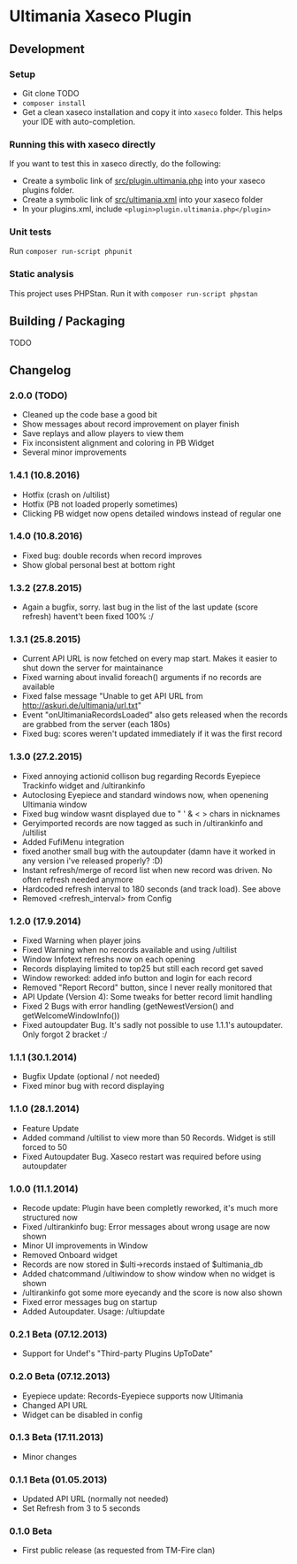 # Ultimania Xaseco Plugin

## Development

### Setup

- Git clone TODO
- `composer install`
- Get a clean xaseco installation and copy it into `xaseco` folder. This helps your IDE with auto-completion.

### Running this with xaseco directly
If you want to test this in xaseco directly, do the following:
- Create a symbolic link of [src/plugin.ultimania.php](src/plugin.ultimania.php) into your xaseco plugins folder.
- Create a symbolic link of [src/ultimania.xml](src/ultimania.xml) into your xaseco folder
- In your plugins.xml, include `<plugin>plugin.ultimania.php</plugin>`

### Unit tests
Run `composer run-script phpunit`

### Static analysis
This project uses PHPStan. Run it with `composer run-script phpstan`

## Building / Packaging
TODO

## Changelog

### 2.0.0 (TODO)

- Cleaned up the code base a good bit
- Show messages about record improvement on player finish
- Save replays and allow players to view them
- Fix inconsistent alignment and coloring in PB Widget
- Several minor improvements

### 1.4.1 (10.8.2016)

- Hotfix (crash on /ultilist)
- Hotfix (PB not loaded properly sometimes)
- Clicking PB widget now opens detailed windows instead of regular one

### 1.4.0 (10.8.2016)

- Fixed bug: double records when record improves
- Show global personal best at bottom right

### 1.3.2 (27.8.2015)

- Again a bugfix, sorry. last bug in the list of the last update (score refresh) havent't been fixed 100% :/

### 1.3.1 (25.8.2015)

- Current API URL is now fetched on every map start. Makes it easier to shut down the server for maintainance
- Fixed warning about invalid foreach() arguments if no records are available
- Fixed false message "Unable to get API URL from http://askuri.de/ultimania/url.txt"
- Event "onUltimaniaRecordsLoaded" also gets released when the records are grabbed from the server (each 180s)
- Fixed bug: scores weren't updated immediately if it was the first record

### 1.3.0 (27.2.2015)

- Fixed annoying actionid collison bug regarding Records Eyepiece Trackinfo widget and /ultirankinfo
- Autoclosing Eyepiece and standard windows now, when openening Ultimania window
- Fixed bug window wasnt displayed due to " ' & < > chars in nicknames
- Geryimported records are now tagged as such in /ultirankinfo and /ultilist
- Added FufiMenu integration
- fixed another small bug with the autoupdater (damn have it worked in any version i've released properly? :D)
- Instant refresh/merge of record list when new record was driven. No often refresh needed anymore
- Hardcoded refresh interval to 180 seconds (and track load). See above
- Removed <refresh_interval> from Config

### 1.2.0 (17.9.2014)

- Fixed Warning when player joins
- Fixed Warning when no records available and using /ultilist
- Window Infotext refreshs now on each opening
- Records displaying limited to top25 but still each record get saved
- Window reworked: added info button and login for each record
- Removed "Report Record" button, since I never really monitored that
- API Update (Version 4): Some tweaks for better record limit handling
- Fixed 2 Bugs with error handling (getNewestVersion() and getWelcomeWindowInfo())
- Fixed autoupdater Bug. It's sadly not possible to use 1.1.1's autoupdater. Only forgot 2 bracket :/

### 1.1.1 (30.1.2014)

- Bugfix Update (optional / not needed)
- Fixed minor bug with record displaying

### 1.1.0 (28.1.2014)

- Feature Update
- Added command /ultilist to view more than 50 Records. Widget is still forced to 50
- Fixed Autoupdater Bug. Xaseco restart was required before using autoupdater

### 1.0.0 (11.1.2014)

- Recode update: Plugin have been completly reworked, it's much more structured now
- Fixed /ultirankinfo bug: Error messages about wrong usage are now shown
- Minor UI improvements in Window
- Removed Onboard widget
- Records are now stored in $ulti->records instaed of $ultimania_db
- Added chatcommand /ultiwindow to show window when no widget is shown
- /ultirankinfo got some more eyecandy and the score is now also shown
- Fixed error messages bug on startup
- Added Autoupdater. Usage: /ultiupdate

### 0.2.1 Beta (07.12.2013)

- Support for Undef's "Third-party Plugins UpToDate"

### 0.2.0 Beta (07.12.2013)

- Eyepiece update: Records-Eyepiece supports now Ultimania
- Changed API URL
- Widget can be disabled in config

### 0.1.3 Beta (17.11.2013)

- Minor changes

### 0.1.1 Beta (01.05.2013)

- Updated API URL (normally not needed)
- Set Refresh from 3 to 5 seconds

### 0.1.0 Beta

- First public release (as requested from TM-Fire clan)
